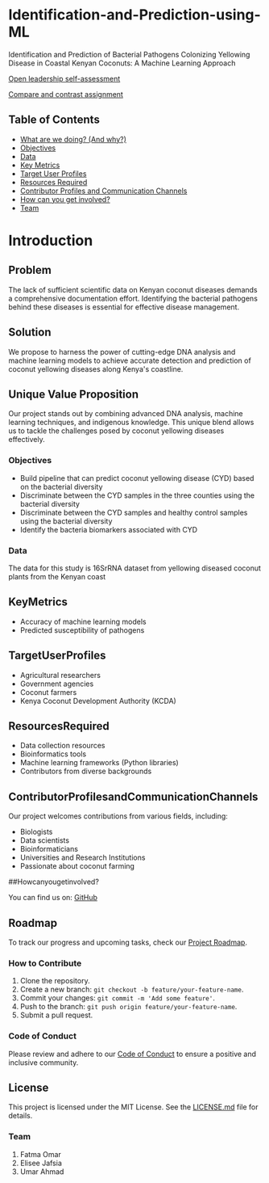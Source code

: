 # Identification-and-Prediction-using-ML
Identification and Prediction of Bacterial Pathogens Colonizing Yellowing Disease in Coastal Kenyan Coconuts: A Machine Learning Approach

[Open leadership self-assessment](https://docs.google.com/document/d/e/2PACX-1vSwZmru90_bMP2nR1EuQjK5f-1OzTVZrPLrSmwPmJV2I0E_M5Fz6vsa6FqLXXe3ircsnAxz7PLhcFcr/pub)

[Compare and contrast assignment](https://docs.google.com/document/d/e/2PACX-1vT-S1SEqiCdmQdhLysbPl3mSLSgQpsciVwau3eFL9tmjsWIBWSVs7d7LokUKqyG-iXa2KrCXtwX7VvW/pub)

## Table of Contents
- [What are we doing? (And why?)](#Introduction)
- [Objectives](#Objectives)
- [Data](#Data)
- [Key Metrics](#KeyMetrics)
- [Target User Profiles](#TargetUserProfiles)
- [Resources Required](#ResourcesRequired)
- [Contributor Profiles and Communication Channels](#ContributorProfilesandCommunicationChannels)
- [How can you get involved?](#Howcanyougetinvolved?)
- [Team](#Team)


# Introduction

## Problem
The lack of sufficient scientific data on Kenyan coconut diseases demands a comprehensive documentation effort. Identifying the bacterial pathogens behind these diseases is essential for effective disease management.

## Solution
We propose to harness the power of cutting-edge DNA analysis and machine learning models to achieve accurate detection and prediction of coconut yellowing diseases along Kenya's coastline.

## Unique Value Proposition
Our project stands out by combining advanced DNA analysis, machine learning techniques, and indigenous knowledge. This unique blend allows us to tackle the challenges posed by coconut yellowing diseases effectively.

### Objectives
- Build pipeline that can predict coconut yellowing disease (CYD) based on the bacterial diversity
- Discriminate between the CYD samples in the three counties using the bacterial diversity
- Discriminate between the CYD samples and healthy control samples using the bacterial diversity
- Identify the bacteria biomarkers associated with CYD

### Data
The data for this study is 16SrRNA  dataset from yellowing diseased coconut plants from the Kenyan coast

## KeyMetrics
- Accuracy of machine learning models
- Predicted susceptibility of pathogens

## TargetUserProfiles
- Agricultural researchers
- Government agencies
- Coconut farmers
- Kenya Coconut Development Authority (KCDA)

## ResourcesRequired
- Data collection resources
- Bioinformatics tools
- Machine learning frameworks (Python libraries)
- Contributors from diverse backgrounds

## ContributorProfilesandCommunicationChannels
Our project welcomes contributions from various fields, including:
- Biologists
- Data scientists
- Bioinformaticians
- Universities and Research Institutions
- Passionate about coconut farming

##Howcanyougetinvolved?

You can find us on: [GitHub](https://github.com/Fatma366/Identification-and-Prediction-using-ML)

## Roadmap
To track our progress and upcoming tasks, check our [Project Roadmap](https://github.com/users/Fatma366/projects/4).

### How to Contribute
1. Clone the repository.
2. Create a new branch: `git checkout -b feature/your-feature-name`.
3. Commit your changes: `git commit -m 'Add some feature'`.
4. Push to the branch: `git push origin feature/your-feature-name`.
5. Submit a pull request.

### Code of Conduct
Please review and adhere to our [Code of Conduct](https://github.com/Fatma366/Identification-and-Prediction-using-ML/blob/main/CODE_OF_CONDUCT.md) to ensure a positive and inclusive community.

## License
This project is licensed under the MIT License. See the [LICENSE.md](https://github.com/Fatma366/Identification-and-Prediction-using-ML/blob/main/LICENSE.md) file for details.

### Team
1. Fatma Omar
2. Elisee Jafsia
3. Umar Ahmad




